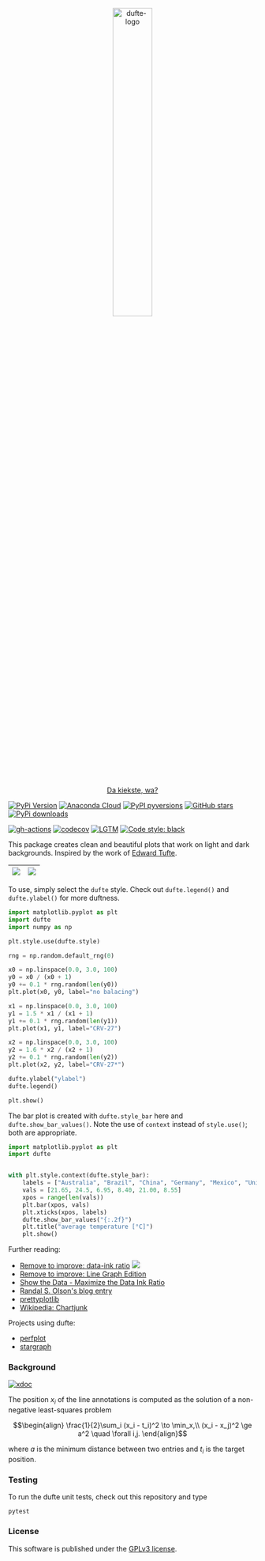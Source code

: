 <p align="center">
  <a href="https://github.com/nschloe/dufte"><img alt="dufte-logo" src="https://nschloe.github.io/dufte/logo.svg" width="40%"></a>
  <p align="center"><a href="https://en.wikipedia.org/wiki/Berlin_German">Da kiekste, wa?</a></p>
</p>

[![PyPi Version](https://img.shields.io/pypi/v/dufte.svg?style=flat-square)](https://pypi.org/project/dufte/)
[![Anaconda Cloud](https://anaconda.org/conda-forge/dufte/badges/version.svg?=style=flat-square)](https://anaconda.org/conda-forge/dufte/)
[![PyPI pyversions](https://img.shields.io/pypi/pyversions/dufte.svg?style=flat-square)](https://pypi.org/project/dufte/)
[![GitHub stars](https://img.shields.io/github/stars/nschloe/dufte.svg?logo=github&label=Stars&logoColor=white&style=flat-square)](https://github.com/nschloe/dufte)
[![PyPi downloads](https://img.shields.io/pypi/dm/dufte.svg?style=flat-square)](https://pypistats.org/packages/dufte)

[![gh-actions](https://img.shields.io/github/workflow/status/nschloe/dufte/ci?style=flat-square)](https://github.com/nschloe/dufte/actions?query=workflow%3Aci)
[![codecov](https://img.shields.io/codecov/c/github/nschloe/dufte.svg?style=flat-square)](https://codecov.io/gh/nschloe/dufte)
[![LGTM](https://img.shields.io/lgtm/grade/python/github/nschloe/dufte.svg?style=flat-square)](https://lgtm.com/projects/g/nschloe/dufte)
[![Code style: black](https://img.shields.io/badge/code%20style-black-000000.svg?style=flat-square)](https://github.com/psf/black)

This package creates clean and beautiful plots that work on light and dark backgrounds.
Inspired by the work of [Edward Tufte](https://en.wikipedia.org/wiki/Edward_Tufte).

<img src="https://nschloe.github.io/dufte/ex1.svg"> |  <img src="https://nschloe.github.io/dufte/bar.svg">
:----:|:----:|

To use, simply select the `dufte` style. Check out `dufte.legend()` and
`dufte.ylabel()` for more duftness.
```python
import matplotlib.pyplot as plt
import dufte
import numpy as np

plt.style.use(dufte.style)

rng = np.random.default_rng(0)

x0 = np.linspace(0.0, 3.0, 100)
y0 = x0 / (x0 + 1)
y0 += 0.1 * rng.random(len(y0))
plt.plot(x0, y0, label="no balacing")

x1 = np.linspace(0.0, 3.0, 100)
y1 = 1.5 * x1 / (x1 + 1)
y1 += 0.1 * rng.random(len(y1))
plt.plot(x1, y1, label="CRV-27")

x2 = np.linspace(0.0, 3.0, 100)
y2 = 1.6 * x2 / (x2 + 1)
y2 += 0.1 * rng.random(len(y2))
plt.plot(x2, y2, label="CRV-27*")

dufte.ylabel("ylabel")
dufte.legend()

plt.show()
```
The bar plot is created with `dufte.style_bar` here and `dufte.show_bar_values()`.
Note the use of `context` instead of `style.use()`; both are appropriate.
```python
import matplotlib.pyplot as plt
import dufte


with plt.style.context(dufte.style_bar):
    labels = ["Australia", "Brazil", "China", "Germany", "Mexico", "United\nStates"]
    vals = [21.65, 24.5, 6.95, 8.40, 21.00, 8.55]
    xpos = range(len(vals))
    plt.bar(xpos, vals)
    plt.xticks(xpos, labels)
    dufte.show_bar_values("{:.2f}")
    plt.title("average temperature [°C]")
    plt.show()
```

Further reading:

 * [Remove to improve: data-ink ratio](https://www.darkhorseanalytics.com/blog/data-looks-better-naked)
   <img src="https://nschloe.github.io/dufte/data-ink.webp">
 * [Remove to improve: Line Graph Edition](https://youtu.be/bDbJBWvonVI)
 * [Show the Data - Maximize the Data Ink Ratio](https://youtu.be/pCp0a5_YIWE)
 * [Randal S. Olson's blog entry](http://www.randalolson.com/2014/06/28/how-to-make-beautiful-data-visualizations-in-python-with-matplotlib/)
 * [prettyplotlib](https://github.com/olgabot/prettyplotlib)
 * [Wikipedia: Chartjunk](https://en.wikipedia.org/wiki/Chartjunk)

Projects using dufte:

 * [perfplot](https://github.com/nschloe/perfplot)
 * [stargraph](https://github.com/nschloe/stargraph)


### Background
[![xdoc](https://img.shields.io/badge/Rendered%20with-xdoc-f2eecb?style=flat-square)](https://chrome.google.com/webstore/detail/xdoc/anidddebgkllnnnnjfkmjcaallemhjee)

The position $`x_i`$ of the line annotations is computed as the solution of a
non-negative least-squares problem
```math
\begin{align}
\frac{1}{2}\sum_i (x_i - t_i)^2 \to \min_x,\\
(x_i - x_j)^2 \ge a^2 \quad \forall i,j.
\end{align}
```
where $`a`$ is the minimum distance between two entries and $`t_i`$ is the target
position.


### Testing

To run the dufte unit tests, check out this repository and type
```
pytest
```

### License
This software is published under the [GPLv3
license](https://www.gnu.org/licenses/gpl-3.0.en.html).
